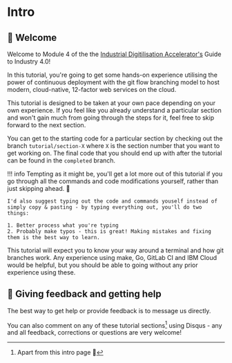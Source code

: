 # Intro

## :wave: Welcome

Welcome to Module 4 of the the [Industrial Digitilisation Accelerator's](https://www.hartree.stfc.ac.uk/Pages/IDA.aspx) Guide to Industry 4.0!

In this tutorial, you're going to get some hands-on experience utilising the power of continuous deployment with the git flow branching model to host modern, cloud-native, 12-factor web services on the cloud.

This tutorial is designed to be taken at your own pace depending on your own experience. If you feel like you already understand a particular section and won't gain much from going through the steps for it, feel free to skip forward to the next section.

You can get to the starting code for a particular section by checking out the branch `tutorial/section-X` where `X` is the section number that you want to get working on. The final code that you should end up with after the tutorial can be found in the `completed` branch.

!!! info
    Tempting as it might be, you'll get a lot more out of this tutorial if you go through all the commands and code modifications yourself, rather than just skipping ahead. :slightly_smiling_face:

    I'd also suggest typing out the code and commands youself instead of simply copy & pasting - by typing everything out, you'll do two things:

    1. Better process what you're typing
    2. Probably make typos - this is great! Making mistakes and fixing them is the best way to learn.

This tutorial will expect you to know your way around a terminal and how git branches work. Any experience using make, Go, GitLab CI and IBM Cloud would be helpful, but you should be able to going without any prior experience using these.

## :speech_balloon: Giving feedback and getting help

The best way to get help or provide feedback is to message us directly.

You can also comment on any of these tutorial sections[^1] using Disqus - any and all feedback, corrections or questions are very welcome!

[^1]: Apart from this intro page :slightly_smiling_face:
